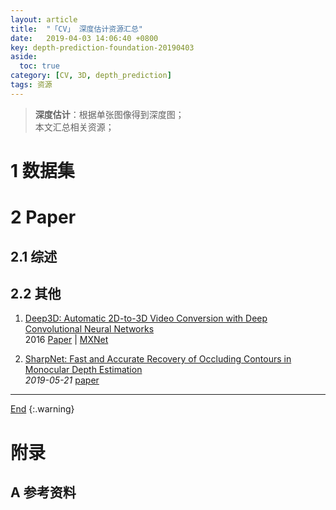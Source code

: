 ```yaml
---
layout: article
title:  "「CV」 深度估计资源汇总"
date:   2019-04-03 14:06:40 +0800
key: depth-prediction-foundation-20190403
aside:
  toc: true
category: [CV, 3D, depth_prediction]
tags: 资源
---
```

<span id='head'></span>  
>**深度估计**：根据单张图像得到深度图；        
本文汇总相关资源；   

<!--more-->  

# 1 数据集

# 2 Paper
## 2.1 综述

## 2.2 其他

1. [Deep3D: Automatic 2D-to-3D Video Conversion with Deep Convolutional Neural Networks](http://cn.arxiv.org/abs/1604.03650)   
2016 [Paper](https://arxiv.org/abs/1604.03650) | [MXNet](https://github.com/piiswrong/deep3d)        

1. [SharpNet: Fast and Accurate Recovery of Occluding Contours in Monocular Depth Estimation](http://cn.arxiv.org/abs/1905.08598)   
*2019-05-21* [paper](https://arxiv.org/abs/1905.08598)   

-------------------  
[End](#head)
{:.warning}  


# 附录
## A 参考资料
